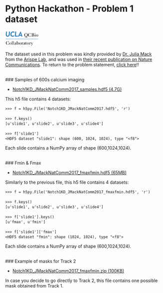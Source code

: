# Python Hackathon - Problem 1 dataset

<img src="../qcbCollaboratory_logo.png" height="50"/>

The dataset used in this problem was kindly provided by [Dr. Julia Mack](https://www.linkedin.com/in/julia-mack-0790a52/) from the [Arispe Lab](https://arispelab.mcdb.ucla.edu/), and was used in [their recent publication on Nature Communications](https://www.nature.com/articles/s41467-017-01741-8). To return to the problem statement, [click here](./Readme.md)!!

<br />
### Samples of 600s calcium imaging

* [Notch1KD_JMackNatComm2017_samples.hdf5 (4.7G)](https://drive.google.com/open?id=1WeNKYMnC6FqVK5IeVbYVC6DkGD2KDlfR)

This h5 file contains 4 datasets:

```
>>> f = h5py.File('Notch1KD_JMackNatComm2017.hdf5', 'r')

>>> f.keys()
[u'slide1', u'slide2', u'slide3', u'slide4']

>>> f['slide1']
<HDF5 dataset "slide1": shape (600, 1024, 1024), type "<f8">
```

Each slide contains a NumPy array of shape (600,1024,1024).


<br />
### Fmin & Fmax

* [Notch1KD_JMackNatComm2017_fmaxfmin.hdf5 (65MB)](https://drive.google.com/open?id=1IQMw7qIfedoTYMb7QDQUTBEjwHxu5jgF)

Similarly to the previous file, this h5 file contains 4 datasets:

```
>>> f = h5py.File('Notch1KD_JMackNatComm2017_fmaxfmin.hdf5', 'r')

>>> f.keys()
[u'slide1', u'slide2', u'slide3', u'slide4']

>>> f['slide1'].keys()
[u'fmax', u'fmin']

>>> f['slide1']['fmax']
<HDF5 dataset "fmin": shape (1024, 1024), type "<f8">
```

Each slide contains a NumPy array of shape (600,1024,1024).



<br />
### Example of masks for Track 2

* [Notch1KD_JMackNatComm2017_fmaxfmin.zip (100KB)](https://drive.google.com/open?id=1mlMk2SelT_62Rm0TA_FEqm_mDKhHRAHB)

In case you decide to go directly to Track 2, this file contains one possible mask obtained from Track 1.
